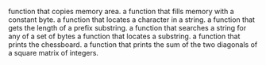  function that copies memory area.
 a function that fills memory with a constant byte.
a function that locates a character in a string.
a function that gets the length of a prefix substring.
 a function that searches a string for any of a set of bytes
 a function that locates a substring.
a function that prints the chessboard.
a function that prints the sum of the two diagonals of a square matrix of integers.

